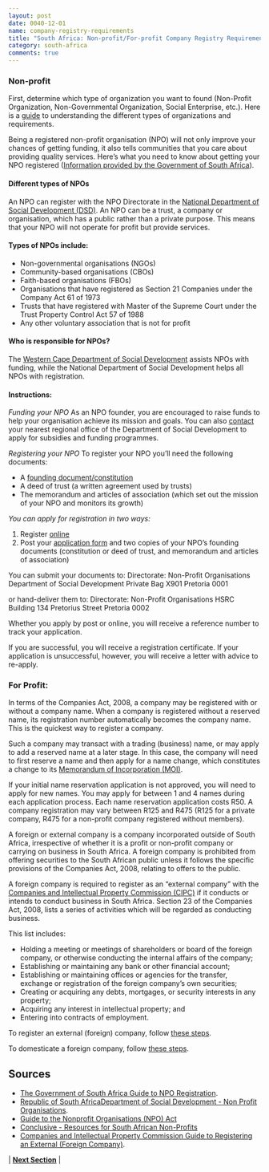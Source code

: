 ```yaml
---
layout: post
date: 0040-12-01
name: company-registry-requirements
title: "South Africa: Non-profit/For-profit Company Registry Requirements"
category: south-africa
comments: true
---
```


### Non-profit
First, determine which type of organization you want to found (Non-Profit Organization, Non-Governmental Organization, Social Enterprise, etc.). Here is a [guide](http://conclusive.co.za/comparing-npo-types/) to understanding the different types of organizations and requirements.

Being a registered non-profit organisation (NPO) will not only improve your chances of getting funding, it also tells communities that you care about providing quality services. Here’s what you need to know about getting your NPO registered ([Information provided by the Government of South Africa](https://www.westerncape.gov.za/service/non-profit-organisations-registration-and-funding)).

#### Different types of NPOs

An NPO can register with the NPO Directorate in the [National Department of Social Development (DSD)](http://www.dsd.gov.za/npo/index.php?option=com_content&task=view&id=13&Itemid=35). An NPO can be a trust, a company or organisation, which has a public rather than a private purpose. This means that your NPO will not operate for profit but provide services.

#### Types of NPOs include:
- Non-governmental organisations (NGOs)
- Community-based organisations (CBOs)
- Faith-based organisations (FBOs)
- Organisations that have registered as Section 21 Companies under the Company Act 61 of 1973
- Trusts that have registered with Master of the Supreme Court under the Trust Property Control Act 57 of 1988
- Any other voluntary association that is not for profit


#### Who is responsible for NPOs?
The [Western Cape Department of Social Development](https://www.westerncape.gov.za/dept/social-development) assists NPOs with funding, while the National Department of Social Development helps all NPOs with registration.

#### Instructions:	
_Funding your NPO_
As an NPO founder, you are encouraged to raise funds to help your organisation achieve its mission and goals. You can also [contact](https://www.westerncape.gov.za/dept/social-development/facilities/1232) your nearest regional office of the Department of Social Development to apply for subsidies and funding programmes.

_Registering your NPO_
To register your NPO you’ll need the following documents:
- A [founding document/constitution](http://www.dsd.gov.za/npo/index2.php?option=com_docman&task=doc_view&gid=181&Itemid=39)
- A deed of trust (a written agreement used by trusts)
- The memorandum and articles of association (which set out the mission of your NPO and monitors its growth)


_You can apply for registration in two ways:_

1. Register [online](http://www.npo.gov.za/PublicNpo/WebApplicationCase/Register)
2. Post your [application form](http://c/Users/C092http://www.dsd.gov.za/services/downloads/npo_application_form.pdf0726/Downloads/Applic%20Form%20NPO's.pdf) and two copies of your NPO’s founding documents (constitution or deed of trust, and memorandum and articles of association)

You can submit your documents to:
Directorate: Non-Profit Organisations
Department of Social Development
Private Bag X901
Pretoria
0001

or hand-deliver them to:
Directorate: Non-Profit Organisations
HSRC Building
134 Pretorius Street
Pretoria
0002

Whether you apply by post or online, you will receive a reference number to track your application.

If you are successful, you will receive a registration certificate. If your application is unsuccessful, however, you will receive a letter with advice to re-apply. 

### For Profit:
In terms of the Companies Act, 2008, a company may be registered with or without a company name. When a company is registered without a reserved name, its registration number automatically becomes the company name. This is the quickest way to register a company.

Such a company may transact with a trading (business) name, or may apply to add a reserved name at a later stage. In this case, the company will need to first reserve a name and then apply for a name change, which constitutes a change to its [Memorandum of Incorporation (MOI)](http://www.cipc.co.za/index.php/register-your-business/companies/moi/).

If your initial name reservation application is not approved, you will need to apply for new names. You may apply for between 1 and 4 names during each application process. Each name reservation application costs R50. A company registration may vary between R125 and R475 (R125 for a private company, R475 for a non-profit company registered without members).

A foreign or external company is a company incorporated outside of South Africa, irrespective of whether it is a profit or non-profit company or carrying on business in South Africa. A foreign company is prohibited from offering securities to the South African public unless it follows the specific provisions of the Companies Act, 2008, relating to offers to the public.

A foreign company is required to register as an “external company” with the [Companies and Intellectual Property Commission (CIPC)](http://www.cipc.co.za/index.php/register-your-business/companies/register-external-foreign-company/) if it conducts or intends to conduct business in South Africa. Section 23 of the Companies Act, 2008, lists a series of activities which will be regarded as conducting business.

This list includes:
- Holding a meeting or meetings of shareholders or board of the foreign company, or otherwise conducting the internal affairs of the company;
- Establishing or maintaining any bank or other financial account;
- Establishing or maintaining offices or agencies for the transfer, exchange or registration of the foreign company’s own securities;
- Creating or acquiring any debts, mortgages, or security interests in any property;
- Acquiring any interest in intellectual property; and
- Entering into contracts of employment.

To register an external (foreign) company, follow [these steps](http://www.cipc.co.za/index.php/register-your-business/companies/register-external-foreign-company/register-external-company/).

To domesticate a foreign company, follow [these steps](http://www.cipc.co.za/index.php/register-your-business/companies/register-external-foreign-company/domesticate-foreign-company/).

Sources
---
- [The Government of South Africa Guide to NPO Registration](https://www.westerncape.gov.za/general-publication/all-you-need-know-about-registration-non-profit-organisations).
- [Republic of South AfricaDepartment of Social Development - Non Profit Organisations](http://www.dsd.gov.za/npo/).
- [Guide to the Nonprofit Organisations (NPO) Act](http://www.etu.org.za/toolbox/docs/building/guide.html)
- [Conclusive - Resources for South African Non-Profits](http://conclusive.co.za/registering-npo/)
- [Companies and Intellectual Property Commission Guide to Registering an External (Foreign Company)](http://www.cipc.co.za/index.php/register-your-business/companies/register-external-foreign-company/).


| **[Next Section]( https://neo-project.github.io/global-blockchain-compliance-hub//south-africa/south-africa-team-member-nationality-requirements.html)** |
